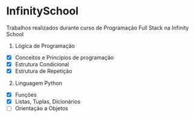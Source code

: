 # InfinitySchool
Trabalhos realizados durante curso de Programação Full Stack na Infinity School

1. Lógica de Programação
- [x] Conceitos e Princípios de programação
- [x] Estrutura Condicional
- [x] Estrutura de Repetição

2. Linguagem Python
- [x] Funções
- [x] Listas, Tuplas, Dicionários
- [ ] Orientação a Objetos